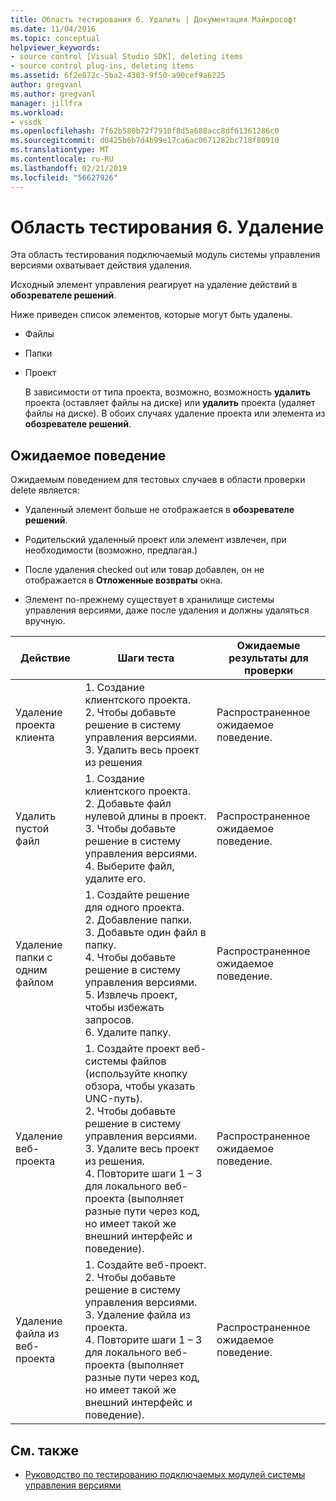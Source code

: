 ```yaml
---
title: Область тестирования 6. Удалить | Документация Майкрософт
ms.date: 11/04/2016
ms.topic: conceptual
helpviewer_keywords:
- source control [Visual Studio SDK], deleting items
- source control plug-ins, deleting items
ms.assetid: 6f2e872c-5ba2-4303-9f50-a90cef9a6225
author: gregvanl
ms.author: gregvanl
manager: jillfra
ms.workload:
- vssdk
ms.openlocfilehash: 7f62b580b72f7910f8d5a688acc8df61361286c0
ms.sourcegitcommit: d0425b6b7d4b99e17ca6ac0671282bc718f80910
ms.translationtype: MT
ms.contentlocale: ru-RU
ms.lasthandoff: 02/21/2019
ms.locfileid: "56627926"
---
```

# <a name="test-area-6-delete"></a>Область тестирования 6. Удаление
Эта область тестирования подключаемый модуль системы управления версиями охватывает действия удаления.

 Исходный элемент управления реагирует на удаление действий в **обозревателе решений**.

 Ниже приведен список элементов, которые могут быть удалены.

- Файлы

- Папки

- Проект

  В зависимости от типа проекта, возможно, возможность **удалить** проекта (оставляет файлы на диске) или **удалить** проекта (удаляет файлы на диске). В обоих случаях удаление проекта или элемента из **обозревателе решений**.

## <a name="expected-behavior"></a>Ожидаемое поведение
 Ожидаемым поведением для тестовых случаев в области проверки delete является:

-   Удаленный элемент больше не отображается в **обозревателе решений**.

-   Родительский удаленный проект или элемент извлечен, при необходимости (возможно, предлагая.)

-   После удаления checked out или товар добавлен, он не отображается в **Отложенные возвраты** окна.

-   Элемент по-прежнему существует в хранилище системы управления версиями, даже после удаления и должны удаляться вручную.

|Действие|Шаги теста|Ожидаемые результаты для проверки|
|------------|----------------|--------------------------------|
|Удаление проекта клиента|1.  Создание клиентского проекта.<br />2.  Чтобы добавьте решение в систему управления версиями.<br />3.  Удалить весь проект из решения|Распространенное ожидаемое поведение.|
|Удалить пустой файл|1.  Создание клиентского проекта.<br />2.  Добавьте файл нулевой длины в проект.<br />3.  Чтобы добавьте решение в систему управления версиями.<br />4.  Выберите файл, удалите его.|Распространенное ожидаемое поведение.|
|Удаление папки с одним файлом|1.  Создайте решение для одного проекта.<br />2.  Добавление папки.<br />3.  Добавьте один файл в папку.<br />4.  Чтобы добавьте решение в систему управления версиями.<br />5.  Извлечь проект, чтобы избежать запросов.<br />6.   Удалите папку.|Распространенное ожидаемое поведение.|
|Удаление веб-проекта|1.  Создайте проект веб-системы файлов (используйте кнопку обзора, чтобы указать UNC-путь).<br />2.  Чтобы добавьте решение в систему управления версиями.<br />3.  Удалите весь проект из решения.<br />4.  Повторите шаги 1 – 3 для локального веб-проекта (выполняет разные пути через код, но имеет такой же внешний интерфейс и поведение).|Распространенное ожидаемое поведение.|
|Удаление файла из веб-проекта|1.  Создайте веб-проект.<br />2.  Чтобы добавьте решение в систему управления версиями.<br />3.  Удаление файла из проекта.<br />4.  Повторите шаги 1 – 3 для локального веб-проекта (выполняет разные пути через код, но имеет такой же внешний интерфейс и поведение).|Распространенное ожидаемое поведение.|

## <a name="see-also"></a>См. также
- [Руководство по тестированию подключаемых модулей системы управления версиями](../../extensibility/internals/test-guide-for-source-control-plug-ins.md)
